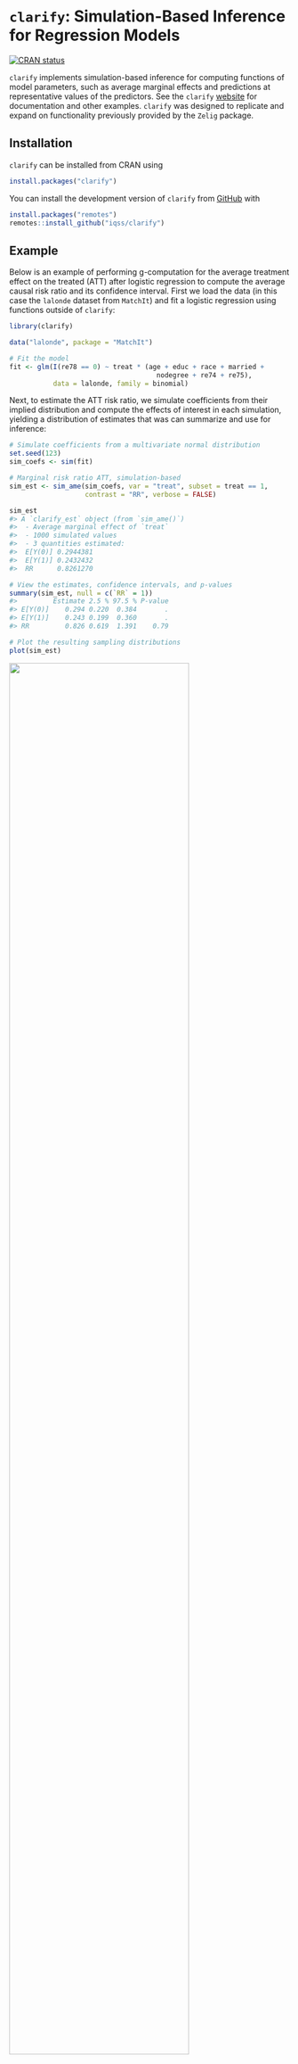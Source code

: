 
<!-- README.md is generated from README.Rmd. Please edit that file -->

# `clarify`: Simulation-Based Inference for Regression Models

<!-- badges: start -->

[![CRAN
status](https://www.r-pkg.org/badges/version/clarify)](https://CRAN.R-project.org/package=clarify)
<!-- badges: end -->

`clarify` implements simulation-based inference for computing functions
of model parameters, such as average marginal effects and predictions at
representative values of the predictors. See the `clarify`
[website](https://iqss.github.io/clarify/) for documentation and other
examples. `clarify` was designed to replicate and expand on
functionality previously provided by the `Zelig` package.

## Installation

`clarify` can be installed from CRAN using

``` r
install.packages("clarify")
```

You can install the development version of `clarify` from
[GitHub](https://github.com/iqss/clarify) with

``` r
install.packages("remotes")
remotes::install_github("iqss/clarify")
```

## Example

Below is an example of performing g-computation for the average
treatment effect on the treated (ATT) after logistic regression to
compute the average causal risk ratio and its confidence interval. First
we load the data (in this case the `lalonde` dataset from `MatchIt`) and
fit a logistic regression using functions outside of `clarify`:

``` r
library(clarify)

data("lalonde", package = "MatchIt")

# Fit the model
fit <- glm(I(re78 == 0) ~ treat * (age + educ + race + married +
                                     nodegree + re74 + re75),
           data = lalonde, family = binomial)
```

Next, to estimate the ATT risk ratio, we simulate coefficients from
their implied distribution and compute the effects of interest in each
simulation, yielding a distribution of estimates that was can summarize
and use for inference:

``` r
# Simulate coefficients from a multivariate normal distribution
set.seed(123)
sim_coefs <- sim(fit)

# Marginal risk ratio ATT, simulation-based
sim_est <- sim_ame(sim_coefs, var = "treat", subset = treat == 1,
                   contrast = "RR", verbose = FALSE)

sim_est
#> A `clarify_est` object (from `sim_ame()`)
#>  - Average marginal effect of `treat`
#>  - 1000 simulated values
#>  - 3 quantities estimated:                  
#>  E[Y(0)] 0.2944381
#>  E[Y(1)] 0.2432432
#>  RR      0.8261270

# View the estimates, confidence intervals, and p-values
summary(sim_est, null = c(`RR` = 1))
#>         Estimate 2.5 % 97.5 % P-value
#> E[Y(0)]    0.294 0.220  0.384       .
#> E[Y(1)]    0.243 0.199  0.360       .
#> RR         0.826 0.619  1.391    0.79

# Plot the resulting sampling distributions
plot(sim_est)
```

<img src="man/figures/README-example-1.png" width="80%" />

Below, we provide information on the framework `clarify` uses and some
other examples. For a complete vignette, see `vignette("clarify")`.

## Introduction

Simulation-based inference is an alternative to the delta method and
bootstrapping for performing inference on quantities that are functions
of model parameters. The delta method involves multiple assumptions: 1)
the model coefficients are normally distributed, 2) the resulting
quantity of interest is normally distributed, and 3) the first-order
approximation to the variance of the desired estimator is equal to the
true variance. When these assumptions are incorrect, which is especially
likely when the quantity of interest is a complicated nonlinear function
of the model coefficients, the resulting inferences can be inaccurate.
Bootstrapping is one solution to this problem that does not require any
of the above assumptions for valid nonparametric inference (though other
assumptions are required); however, it is computationally intensive
because the original model needs to be fit many times, and any problems
with the model that are only apparent in some bootstrap samples (e.g.,
failure to converge, perfect prediction) can make using bootstrapping
challenging.

Simulation-based inference provides a compromise to these two methods:
it is more accurate than the delta method because it does not require
assumptions 2) and 3) (though it still relies on the central limit
theorem to assume the coefficients are normally distributed), and it is
faster and more stable than bootstrapping because the model only needs
to be fit once. Simulation-based inference involves simulating model
coefficients from their multivariate distribution using their estimated
values and covariance from a single model fit to the original data,
computing the quantities of interest from each set of model
coefficients, and then performing inference using the resulting
distribution of the estimates as their sampling distribution. Confidence
intervals can be computed using the percentiles of the resulting
sampling distribution, and p-values can be computed by inverting the
confidence intervals. Alternatively, if the resulting sampling
distribution is normally distributed, its standard error can be
estimated as the standard deviation of the estimates and normal-theory
Wald confidence intervals and p-values can be computed. The methodology
of simulation-based inference is explained in King, Tomz, and Wittenberg
(2000).

`clarify` was designed to provide a simple, general interface for
simulation-based inference and includes a few convenience functions to
perform common tasks like computing average marginal effects. The
primary functions of `clarify` are `sim()`, `sim_apply()`, `summary()`,
and `plot()`. These work together to create a simple workflow for
simulation-based inference.

- `sim()` simulates model parameters from a fitted model
- `sim_apply()` applies an estimator to the simulated coefficients, or
  to the original object but with the new coefficients inserted
- `summary()` produces confidence intervals and p-values for the
  resulting estimates
- `plot()` produces plots of the simulated sampling distribution of the
  resulting estimates

There are also some wrappers for `sim_apply()` for performing some
common operations: `sim_ame()` computes the average marginal effect of a
variable, mirroring `marginaleffects::comparisons()` and
`marginaleffects::marginaleffects()`; `sim_setx()` computes predictions
at typical values of the covariates and differences between them,
mirroring `Zelig::setx()` and `Zelig::setx1()`; and `sim_adrf()`
computes average dose-response functions. `clarify` also offers support
for models fit to multiply imputed data with the `misim()` function.

In the example above, we used `sim_ame()` to compute the ATT, but we
could have also done so manually using `sim_apply()`, as demonstrated
below:

``` r
# Write a function that computes the g-computation estimate for the ATT
ATT_fun <- function(fit) {
  d <- subset(lalonde, treat == 1)
  d$treat <- 1
  p1 <- mean(predict(fit, newdata = d, type = "response"))
  d$treat <- 0
  p0 <- mean(predict(fit, newdata = d, type = "response"))
  c(`E[Y(0)]` = p0, `E[Y(1)]` = p1, `RR` = p1 / p0)
}

# Apply that function to the simulated coefficient
sim_est <- sim_apply(sim_coefs, ATT_fun, verbose = FALSE)

sim_est
#> A `clarify_est` object (from `sim_apply()`)
#>  - 1000 simulated values
#>  - 3 quantities estimated:                  
#>  E[Y(0)] 0.2944381
#>  E[Y(1)] 0.2432432
#>  RR      0.8261270

# View the estimates, confidence intervals, and p-values;
# they are the same as when using sim_ame() above
summary(sim_est, null = c(`RR` = 1))
#>         Estimate 2.5 % 97.5 % P-value
#> E[Y(0)]    0.294 0.220  0.384       .
#> E[Y(1)]    0.243 0.199  0.360       .
#> RR         0.826 0.619  1.391    0.79

# Plot the resulting sampling distributions
plot(sim_est, reference = TRUE, ci = FALSE)
```

<img src="man/figures/README-example2-1.png" width="80%" />

The plot of the simulated sampling distribution indicates that the
sampling distribution for the risk ratio is not normally distributed
around the estimate, indicating that the delta method may be a poor
approximation and the asymmetric confidence intervals produced using the
simulation may be more valid.

If we want to compute the risk difference, we can do that using
`transform()` on the already-produced output:

``` r
#Transform estimates into new quantities of interest
sim_est <- transform(sim_est, `RD` = `E[Y(1)]` - `E[Y(0)]`)
summary(sim_est, null = c(`RR` = 1, `RD` = 0))
#>         Estimate   2.5 %  97.5 % P-value
#> E[Y(0)]   0.2944  0.2199  0.3841       .
#> E[Y(1)]   0.2432  0.1994  0.3602       .
#> RR        0.8261  0.6192  1.3908    0.79
#> RD       -0.0512 -0.1379  0.0927    0.79
```

We can also use `clarify` to compute predictions and first differences
at set and typical values of the predictors, mimicking the functionality
of `Zelig`’s `setx()` and `setx1()` functions, using `sim_setx()`:

``` r
# Predictions across age and treat at typical values
# of the other predictors
sim_est <- sim_setx(sim_coefs, x = list(age = 20:50, treat = 0:1),
                    verbose = FALSE)

#Plot of predicted values across age for each value of treat
plot(sim_est)
```

<img src="man/figures/README-unnamed-chunk-6-1.png" width="80%" />

See `vignette("Zelig", package = "clarify")` for more examples of
translating a `Zelig`-based workflow into one that uses `clarify` to
estimate the same quantities of interest.

`clarify` offers parallel processing for all estimation functions to
speed up computation. Functionality is also available for the analysis
of models fit to multiply imputed data. See `vignette("clarify")` for
more details.

## References

King, G., Tomz, M., & Wittenberg, J. (2000). Making the Most of
Statistical Analyses: Improving Interpretation and Presentation.
*American Journal of Political Science*, 44(2), 347–361.
<https://doi.org/10.2307/2669316>
